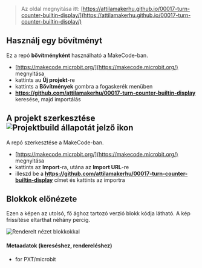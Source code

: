 
> Az oldal megnyitása itt: [https://attilamakerhu.github.io/00017-turn-counter-builtin-display/](https://attilamakerhu.github.io/00017-turn-counter-builtin-display/)

## Használj egy bővítményt

Ez a repó **bővítményként** használható a MakeCode-ban.

* [https://makecode.microbit.org/](https://makecode.microbit.org/) megnyitása
* kattints au **Új projekt**-re
* kattints a **Bővítmények** gombra a fogaskerék menüben
* **https://github.com/attilamakerhu/00017-turn-counter-builtin-display** keresése, majd importálás

## A projekt szerkesztése ![Projektbuild állapotát jelző ikon](https://github.com/attilamakerhu/00017-turn-counter-builtin-display/workflows/MakeCode/badge.svg)

A repó szerkesztése a MakeCode-ban.

* [https://makecode.microbit.org/](https://makecode.microbit.org/) megnyitása
* kattints az **Import**-ra, utána az **Import URL**-re
* illeszd be a **https://github.com/attilamakerhu/00017-turn-counter-builtin-display** címet és kattints az importra

## Blokkok előnézete

Ezen a képen az utolsó, fő ághoz tartozó verzió blokk kódja látható.
A kép frissítése eltarthat néhány percig.

![Renderelt nézet blokkokkal](https://github.com/attilamakerhu/00017-turn-counter-builtin-display/raw/master/.github/makecode/blocks.png)

#### Metaadatok (kereséshez, rendereléshez)

* for PXT/microbit
<script src="https://makecode.com/gh-pages-embed.js"></script><script>makeCodeRender("{{ site.makecode.home_url }}", "{{ site.github.owner_name }}/{{ site.github.repository_name }}");</script>
